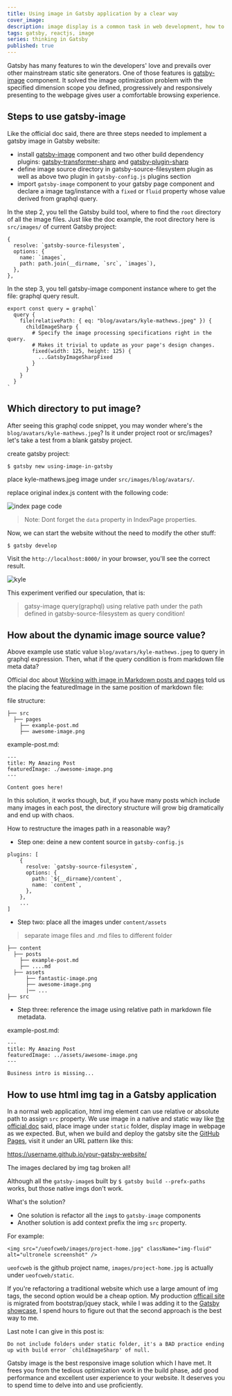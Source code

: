 ```yaml
---
title: Using image in Gatsby application by a clear way
cover_image:
description: image display is a common task in web development, how to use it in Gatsby application may seem confused, this article described the answer to it.
tags: gatsby, reactjs, image
series: thinking in Gatsby
published: true
---
```


Gatsby has many features to win the developers' love and prevails over other mainstream static site generators. One of those features is [gatsby-image](https://www.gatsbyjs.org/packages/gatsby-image/) component. It solved the image optimization problem with the specified dimension scope you defined, progressively and responsively presenting to the webpage gives user a comfortable browsing experience.

## Steps to use gatsby-image

Like the official doc said, there are three steps needed to implement a gatsby image in Gatsby website:

- install [gatsby-image](https://github.com/gatsbyjs/gatsby/tree/master/packages/gatsby-image) component and two other build dependency plugins: [gatsby-transformer-sharp](https://www.gatsbyjs.org/packages/gatsby-transformer-sharp/) and [gatsby-plugin-sharp](https://www.gatsbyjs.org/packages/gatsby-plugin-sharp/)
- define image source directory in gatsby-source-filesystem plugin as well as above two plugin in `gatsby-config.js` plugins section
- import `gatsby-image` component to your gatsby page component and declare a image tag/instance with a `fixed` or `fluid` property whose value derived from graphql query.

In the step 2, you tell the Gatsby build tool, where to find the `root` directory of all the image files. Just like the doc example, the root directory here is `src/images/` of current Gatsby project:

```
{
  resolve: `gatsby-source-filesystem`,
  options: {
    name: `images`,
    path: path.join(__dirname, `src`, `images`),
  },
},
```

In the step 3, you tell gatsby-image component instance where to get the file: graphql query result.

```
export const query = graphql`
  query {
    file(relativePath: { eq: "blog/avatars/kyle-mathews.jpeg" }) {
      childImageSharp {
        # Specify the image processing specifications right in the query.
        # Makes it trivial to update as your page's design changes.
        fixed(width: 125, height: 125) {
          ...GatsbyImageSharpFixed
        }
      }
    }
  }
`
```

## Which directory to put image?

After seeing this graphql code snippet, you may wonder where's the `blog/avatars/kyle-mathews.jpeg`? Is it under project root or src/images? let's take a test from a blank gatsby project.

create gatsby project:

```
$ gatsby new using-image-in-gatsby
```

place kyle-mathews.jpeg image under `src/images/blog/avatars/`.

replace original index.js content with the following code:

![index page code](./assets/index_20190815_37.png)

> Note: Dont forget the `data` property in IndexPage properties.

Now, we can start the website without the need to modify the other stuff:

```
$ gatsby develop
```

Visit the `http://localhost:8000/` in your browser, you'll see the correct result.

![kyle](./assets/kyle_20190815_38.png)

This experiment verified our speculation, that is:

> gatsy-image query(graphql) using relative path under the path defined in gatsby-source-filesystem as query condition!

## How about the dynamic image source value?

Above example use static value `blog/avatars/kyle-mathews.jpeg` to query in graphql expression. Then, what if the query condition is from markdown file meta data?

Official doc about [Working with image in Markdown posts and pages](https://www.gatsbyjs.org/docs/working-with-images-in-markdown/) told us the placing the featuredImage in the same position of markdown file:

file structure:

    ├── src
      ├── pages
        ├── example-post.md
        ├── awesome-image.png

example-post.md:

```
---
title: My Amazing Post
featuredImage: ./awesome-image.png
---

Content goes here!
```

In this solution, it works though, but, if you have many posts which include many images in each post, the directory structure will grow big dramatically and end up with chaos.

How to restructure the images path in a reasonable way?

- Step one: deine a new content source in `gatsby-config.js`

```
plugins: [
    {
      resolve: `gatsby-source-filesystem`,
      options: {
        path: `${__dirname}/content`,
        name: `content`,
      },
    },
    ...
]
```

- Step two: place all the images under `content/assets`

> separate image files and .md files to different folder

    ├── content
      ├── posts
        ├── example-post.md
        ├── ....md
      ├── assets
          ├── fantastic-image.png
          ├── awesome-image.png
          |── ...
    ├── src

- Step three: reference the image using relative path in markdown file metadata.

example-post.md:

```
---
title: My Amazing Post
featuredImage: ../assets/awesome-image.png
---

Business intro is missing...
```

## How to use html img tag in a Gatsby application

In a normal web application, html img element can use relative or absolute path to assign `src` property. We use image in a native and static way like [the official doc](https://www.gatsbyjs.org/docs/static-folder/) said, place image under `static` folder, display image in webpage as we expected. But, when we build and deploy the gatsby site the [GitHub Pages](https://pages.github.com/), visit it under an URL pattern like this:

https://username.github.io/your-gatsby-website/

The images declared by img tag broken all!

Although all the `gatsby-image`s built by `$ gatsby build --prefx-paths` works, but those native imgs don't work.

What's the solution?

- One solution is refactor all the `img`s to `gatsby-image` components
- Another solution is add context prefix the img `src` property.

For example:

```
<img src="/ueofcweb/images/project-home.jpg" className="img-fluid" alt="ultronele screenshot" />
```

`ueofcweb` is the github project name, `images/project-home.jpg` is actually under `ueofcweb/static`.

If you're refactoring a traditional website which use a large amount of img tags, the second option would be a cheap option. My production [officail site](https://github.com/runbytech/ueofcweb) is migrated from bootstrap/jquey stack, while I was adding it to the [Gatsby showcase](https://www.gatsbyjs.org/showcase/), I spend hours to figure out that the second approach is the best way to me.


Last note I can give in this post is:

```
Do not include folders under static folder, it's a BAD practice ending up with build error `childImageSharp' of null.
```

Gatsby image is the best responsive image solution which I have met. It frees you from the tedious optimization work in the build phase, add good performance and excellent user experience to your website. It deserves you to spend time to delve into and use proficiently.
